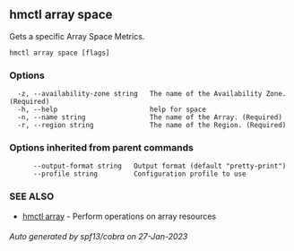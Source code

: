 ## hmctl array space

Gets a specific Array Space Metrics.

```
hmctl array space [flags]
```

### Options

```
  -z, --availability-zone string   The name of the Availability Zone. (Required)
  -h, --help                       help for space
  -n, --name string                The name of the Array. (Required)
  -r, --region string              The name of the Region. (Required)
```

### Options inherited from parent commands

```
      --output-format string   Output format (default "pretty-print")
      --profile string         Configuration profile to use
```

### SEE ALSO

* [hmctl array](hmctl_array.md)	 - Perform operations on array resources

###### Auto generated by spf13/cobra on 27-Jan-2023
